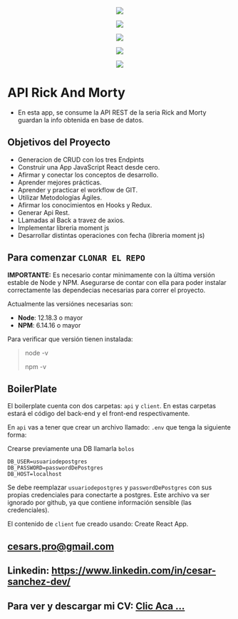 <p align='center'>
    <img src='https://i.ibb.co/Z6CXQ8j/img1.png' </img>
</p>
<p align='center'>
    <img src='https://i.ibb.co/rbX13Zm/img2.png' </img>
</p>
<p align='center'>
    <img src='https://i.ibb.co/pQWv8bq/img3.png' </img>
</p>
<p align='center'>
    <img src='https://i.ibb.co/BqSWZzj/img4.png' </img>
</p>
<p align='center'>
    <img src='https://i.ibb.co/q9XqHwc/img5.png' </img>
</p>

# API Rick And Morty
- En esta app, se consume la API REST de la seria Rick and Morty guardan la info obtenida en base de datos.

 

## Objetivos del Proyecto

- Generacion de CRUD con los tres Endpints
- Construir una App JavaScript React desde cero.
- Afirmar y conectar los conceptos de desarrollo.
- Aprender mejores prácticas.
- Aprender y practicar el workflow de GIT.
- Utilizar Metodologías Ágiles.
- Afirmar los conocimientos en Hooks y Redux.
- Generar Api Rest.
- LLamadas al Back a travez de axios.
- Implementar libreria moment js
- Desarrollar distintas operaciones con fecha (libreria moment js)

## Para comenzar `CLONAR EL REPO`

__IMPORTANTE:__ Es necesario contar minimamente con la última versión estable de Node y NPM. Asegurarse de contar con ella para poder instalar correctamente las dependecias necesarias para correr el proyecto.

Actualmente las versiónes necesarias son:

 * __Node__: 12.18.3 o mayor
 * __NPM__: 6.14.16 o mayor

Para verificar que versión tienen instalada:

> node -v
>
> npm -v

## BoilerPlate

El boilerplate cuenta con dos carpetas: `api` y `client`. En estas carpetas estará el código del back-end y el front-end respectivamente.

En `api` vas a tener que crear un archivo llamado: `.env` que tenga la siguiente forma:

Crearse previamente una DB llamarla `bolos`

```
DB_USER=usuariodepostgres
DB_PASSWORD=passwordDePostgres
DB_HOST=localhost
```

Se debe reemplazar `usuariodepostgres` y `passwordDePostgres` con sus propias credenciales para conectarte a postgres. Este archivo va ser ignorado por github, ya que contiene información sensible (las credenciales).

El contenido de `client` fue creado usando: Create React App.

## cesars.pro@gmail.com
## Linkedin: https://www.linkedin.com/in/cesar-sanchez-dev/
## Para ver y descargar mi CV: <a href="https://shorten.world/qxnxs"> Clic Aca ...</a>


 


